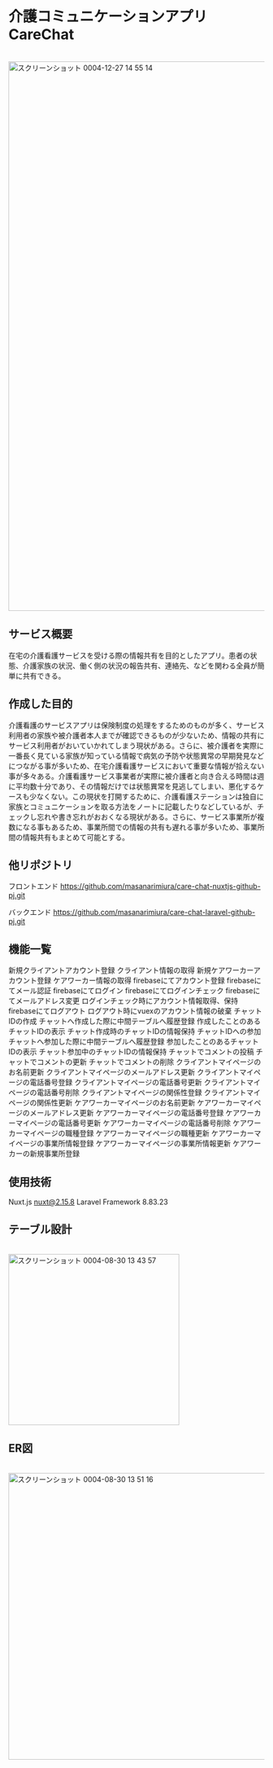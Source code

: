 # 介護コミュニケーションアプリ CareChat
</br>
<img width="1079" alt="スクリーンショット 0004-12-27 14 55 14" src="https://user-images.githubusercontent.com/104340462/209618522-d106eeaf-6b13-4cef-8417-c138a179c5de.png">

## サービス概要
在宅の介護看護サービスを受ける際の情報共有を目的としたアプリ。患者の状態、介護家族の状況、働く側の状況の報告共有、連絡先、などを関わる全員が簡単に共有できる。

## 作成した目的
介護看護のサービスアプリは保険制度の処理をするためのものが多く、サービス利用者の家族や被介護者本人までが確認できるものが少ないため、情報の共有にサービス利用者がおいていかれてしまう現状がある。さらに、被介護者を実際に一番長く見ている家族が知っている情報で病気の予防や状態異常の早期発見などにつながる事が多いため、在宅介護看護サービスにおいて重要な情報が拾えない事が多々ある。介護看護サービス事業者が実際に被介護者と向き合える時間は週に平均数十分であり、その情報だけでは状態異常を見逃してしまい、悪化するケースも少なくない。この現状を打開するために、介護看護ステーションは独自に家族とコミュニケーションを取る方法をノートに記載したりなどしているが、チェックし忘れや書き忘れがおおくなる現状がある。さらに、サービス事業所が複数になる事もあるため、事業所間での情報の共有も遅れる事が多いため、事業所間の情報共有もまとめて可能とする。

## 他リポジトリ
フロントエンド
https://github.com/masanarimiura/care-chat-nuxtjs-github-pj.git

バックエンド
https://github.com/masanarimiura/care-chat-laravel-github-pj.git


## 機能一覧
新規クライアントアカウント登録
クライアント情報の取得
新規ケアワーカーアカウント登録
ケアワーカー情報の取得
firebaseにてアカウント登録
firebaseにてメール認証
firebaseにてログイン
firebaseにてログインチェック
firebaseにてメールアドレス変更
ログインチェック時にアカウント情報取得、保持
firebaseにてログアウト
ログアウト時にvuexのアカウント情報の破棄
チャットIDの作成
チャットへ作成した際に中間テーブルへ履歴登録
作成したことのあるチャットIDの表示
チャット作成時のチャットIDの情報保持
チャットIDへの参加
チャットへ参加した際に中間テーブルへ履歴登録
参加したことのあるチャットIDの表示
チャット参加中のチャットIDの情報保持
チャットでコメントの投稿
チャットでコメントの更新
チャットでコメントの削除
クライアントマイページのお名前更新
クライアントマイページのメールアドレス更新
クライアントマイページの電話番号登録
クライアントマイページの電話番号更新
クライアントマイページの電話番号削除
クライアントマイページの関係性登録
クライアントマイページの関係性更新
ケアワーカーマイページのお名前更新
ケアワーカーマイページのメールアドレス更新
ケアワーカーマイページの電話番号登録
ケアワーカーマイページの電話番号更新
ケアワーカーマイページの電話番号削除
ケアワーカーマイページの職種登録
ケアワーカーマイページの職種更新
ケアワーカーマイページの事業所情報登録
ケアワーカーマイページの事業所情報更新
ケアワーカーの新規事業所登録


## 使用技術
Nuxt.js nuxt@2.15.8
Laravel Framework 8.83.23

## テーブル設計
</br>
<img width="336" alt="スクリーンショット 0004-08-30 13 43 57" src="https://user-images.githubusercontent.com/104340462/187351107-055d3e58-3248-4f50-9752-0a7dda920ab6.png">

## ER図
</br>
<img width="563" alt="スクリーンショット 0004-08-30 13 51 16" src="https://user-images.githubusercontent.com/104340462/187351884-f4ecc13f-25da-482c-a432-95622922529e.png">
